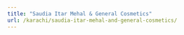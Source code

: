 ```yaml
---
title: "Saudia Itar Mehal & General Cosmetics"
url: /karachi/saudia-itar-mehal-and-general-cosmetics/
---
```


